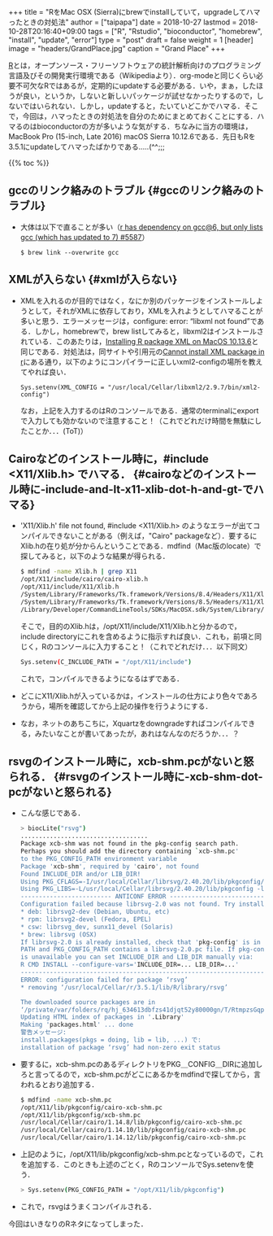 +++
title = "RをMac OSX (Sierra)にbrewでinstallしていて，upgradeしてハマったときの対処法"
author = ["taipapa"]
date = 2018-10-27
lastmod = 2018-10-28T20:16:40+09:00
tags = ["R", "Rstudio", "bioconductor", "homebrew", "install", "update", "error"]
type = "post"
draft = false
weight = 1
[header]
  image = "headers/GrandPlace.jpg"
  caption = "Grand Place"
+++

[R](https://www.r-project.org)とは，オープンソース・フリーソフトウェアの統計解析向けのプログラミング言語及びその開発実行環境である（Wikipediaより）．org-modeと同じくらい必要不可欠なRではあるが，定期的にupdateする必要がある．いや，まぁ，したほうが良い，というか，しないと新しいパッケージが試せなかったりするので，しないではいられない．しかし，updateすると，たいていどこかでハマる．そこで，今回は，ハマったときの対処法を自分のためにまとめておくことにする．ハマるのはbioconductorの方が多いような気がする．ちなみに当方の環境は，MacBook Pro (15-inch, Late 2016) macOS Sierra 10.12.6である．先日もRを3.5.1にupdateしてハマったばかりである.....(^^;;;

{{% toc %}}

## gccのリンク絡みのトラブル {#gccのリンク絡みのトラブル}

-   大体は以下で直ることが多い（[r has dependency on gcc@6, but only lists gcc (which has updated to 7) #5587](https://github.com/Homebrew/homebrew-science/issues/5587)）

    ```shell
    $ brew link --overwrite gcc
    ```


## XMLが入らない {#xmlが入らない}

-   XMLを入れるのが目的ではなく，なにか別のパッケージをインストールしようとして，それがXMLに依存しており，XMLを入れようとしてハマることが多いと思う．エラーメッセージは，configure: error: “libxml not found”である．しかし，homebrewで，brew listしてみると，libxml2はインストールされている．このあたりは，[Installing R package XML on MacOS 10.13.6](https://medium.com/biosyntax/installing-r-package-xml-on-macos-10-13-6-1738146d4ee0)と同じである．対処法は，同サイトや引用元の[Cannot install XML package in r](https://stackoverflow.com/questions/40682615/cannot-install-xml-package-in-r)にある通り，以下のようにコンパイラーに正しいxml2-configの場所を教えてやれば良い．

    ```shell
    Sys.setenv(XML_CONFIG = "/usr/local/Cellar/libxml2/2.9.7/bin/xml2-config")
    ```

    なお，上記を入力するのはRのコンソールである．通常のterminalにexportで入力しても効かないので注意すること！（これでどれだけ時間を無駄にしたことか．．．(ToT)）


## Cairoなどのインストール時に，#include &lt;X11/Xlib.h&gt; でハマる． {#cairoなどのインストール時に-include-and-lt-x11-xlib-dot-h-and-gt-でハマる}

-   'X11/Xlib.h' file not found, #include &lt;X11/Xlib.h&gt; のようなエラーが出てコンパイルできないことがある（例えば，"Cairo" packageなど）．要するにXlib.hの在り処が分からんということである．mdfind（Mac版のlocate）で探してみると，以下のような結果が得られる．

    ```sh
    $ mdfind -name Xlib.h | grep X11
    /opt/X11/include/cairo/cairo-xlib.h
    /opt/X11/include/X11/Xlib.h
    /System/Library/Frameworks/Tk.framework/Versions/8.4/Headers/X11/Xlib.h
    /System/Library/Frameworks/Tk.framework/Versions/8.5/Headers/X11/Xlib.h
    /Library/Developer/CommandLineTools/SDKs/MacOSX.sdk/System/Library/Frameworks/Tk.framework/Versions/8.5/Headers/X11/Xlib.h
    ```

    そこで，目的のXlib.hは，/opt/X11/include/X11/Xlib.hと分かるので，include directoryにこれを含めるように指示すれば良い．これも，前項と同じく，Rのコンソールに入力すること！（これでどれだけ．．．以下同文）

    ```sh
    Sys.setenv(C_INCLUDE_PATH = "/opt/X11/include")
    ```

    これで，コンパイルできるようになるはずである．
-   どこにX11/Xlib.hが入っているかは，インストールの仕方により色々であろうから，場所を確認してから上記の操作を行うようにする．
-   なお，ネットのあちこちに，Xquartzをdowngradeすればコンパイルできる，みたいなことが書いてあったが，あれはなんなのだろうか．．．？


## rsvgのインストール時に，xcb-shm.pcがないと怒られる． {#rsvgのインストール時に-xcb-shm-dot-pcがないと怒られる}

-   こんな感じである．

    ```sh
    > biocLite("rsvg")
    ...................................
    Package xcb-shm was not found in the pkg-config search path.
    Perhaps you should add the directory containing `xcb-shm.pc'
    to the PKG_CONFIG_PATH environment variable
    Package 'xcb-shm', required by 'cairo', not found
    Found INCLUDE_DIR and/or LIB_DIR!
    Using PKG_CFLAGS=-I/usr/local/Cellar/librsvg/2.40.20/lib/pkgconfig/librsvg-2.0.pc
    Using PKG_LIBS=-L/usr/local/Cellar/librsvg/2.40.20/lib/pkgconfig -lrsvg
    ------------------------- ANTICONF ERROR ---------------------------
    Configuration failed because librsvg-2.0 was not found. Try installing:
    ​* deb: librsvg2-dev (Debian, Ubuntu, etc)
    ​* rpm: librsvg2-devel (Fedora, EPEL)
    ​* csw: librsvg_dev, sunx11_devel (Solaris)
    ​* brew: librsvg (OSX)
    If librsvg-2.0 is already installed, check that 'pkg-config' is in your
    PATH and PKG_CONFIG_PATH contains a librsvg-2.0.pc file. If pkg-config
    is unavailable you can set INCLUDE_DIR and LIB_DIR manually via:
    R CMD INSTALL --configure-vars='INCLUDE_DIR=... LIB_DIR=...'
    --------------------------------------------------------------------
    ERROR: configuration failed for package ‘rsvg’
    ​* removing ‘/usr/local/Cellar/r/3.5.1/lib/R/library/rsvg’

    The downloaded source packages are in
    ‘/private/var/folders/rq/hj_634613dbfzs41djqt52y80000gn/T/RtmpzsGqp0/downloaded_packages’
    Updating HTML index of packages in '.Library'
    Making 'packages.html' ... done
    警告メッセージ:
    install.packages(pkgs = doing, lib = lib, ...) で:
    installation of package ‘rsvg’ had non-zero exit status
    ```

-   要するに，xcb-shm.pcのあるディレクトリをPKG＿CONFIG＿DIRに追加しろと言ってるので，xcb-shm.pcがどこにあるかをmdfindで探してから，言われるとおり追加する．

    ```sh
    $ mdfind -name xcb-shm.pc
    /opt/X11/lib/pkgconfig/cairo-xcb-shm.pc
    /opt/X11/lib/pkgconfig/xcb-shm.pc
    /usr/local/Cellar/cairo/1.14.8/lib/pkgconfig/cairo-xcb-shm.pc
    /usr/local/Cellar/cairo/1.14.10/lib/pkgconfig/cairo-xcb-shm.pc
    /usr/local/Cellar/cairo/1.14.12/lib/pkgconfig/cairo-xcb-shm.pc
    ```

-   上記のように，/opt/X11/lib/pkgconfig/xcb-shm.pcとなっているので，これを追加する．このときも上述のごとく，RのコンソールでSys.setenvを使う．

    ```sh
    > Sys.setenv(PKG_CONFIG_PATH = "/opt/X11/lib/pkgconfig")
    ```

-   これで，rsvgはうまくコンパイルされる．

今回はいきなりのRネタになってしまった．
